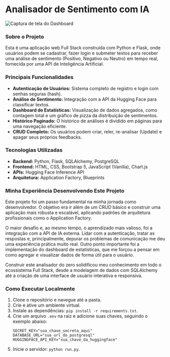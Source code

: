 # Analisador de Sentimento com IA

![Captura de tela do Dashboard](https://i.imgur.com/plRozAf.png)

### Sobre o Projeto

Esta é uma aplicação web Full Stack construída com Python e Flask, onde usuários podem se cadastrar, fazer login e submeter textos para receber uma análise de sentimento (Positivo, Negativo ou Neutro) em tempo real, fornecida por uma API de Inteligência Artificial.

### Principais Funcionalidades

- **Autenticação de Usuários:** Sistema completo de registro e login com senhas seguras (hash).
- **Análise de Sentimento:** Integração com a API da Hugging Face para classificar textos.
- **Dashboard de Estatísticas:** Visualização de dados agregados, como contagem total e um gráfico de pizza da distribuição de sentimentos.
- **Histórico Paginado:** O histórico de análises é dividido em páginas para uma navegação eficiente.
- **CRUD Completo:** Os usuários podem criar, reler, re-analisar (Update) e apagar seus próprios feedbacks.

### Tecnologias Utilizadas

- **Backend:** Python, Flask, SQLAlchemy, PostgreSQL
- **Frontend:** HTML, CSS, Bootstrap 5, JavaScript (Vanilla), Chart.js
- **APIs:** Hugging Face Inference API
- **Arquitetura:** Application Factory, Blueprints

### Minha Experiência Desenvolvendo Este Projeto

Este projeto foi um passo fundamental na minha jornada como desenvolvedor. O objetivo era ir além de um CRUD básico e construir uma aplicação mais robusta e escalável, aplicando padrões de arquitetura profissionais como o Application Factory.

O maior desafio e, ao mesmo tempo, o aprendizado mais valioso, foi a integração com a API de IA externa. Lidar com a autenticação, tratar as respostas e, principalmente, depurar os problemas de comunicação me deu uma experiência prática muito real. Outro ponto importante foi a implementação do dashboard de estatísticas, que me forçou a pensar em como agregar e visualizar dados de forma útil para o usuário.

Construir este analisador do zero solidificou meu conhecimento em todo o ecossistema Full Stack, desde a modelagem de dados com SQLAlchemy até a criação de uma interface de usuário interativa e responsiva.

### Como Executar Localmente

1.  Clone o repositório e navegue até a pasta.
2.  Crie e ative um ambiente virtual.
3.  Instale as dependências: `pip install -r requirements.txt`.
4.  Crie um arquivo `.env` na raiz e adicione suas chaves, seguindo o exemplo abaixo:
    ```
    SECRET_KEY="sua_chave_secreta_aqui"
    DATABASE_URL="sua_url_do_postgresql"
    HUGGINGFACE_API_KEY="sua_chave_da_huggingface"
    ```
5.  Inicie o servidor: `python run.py`.
